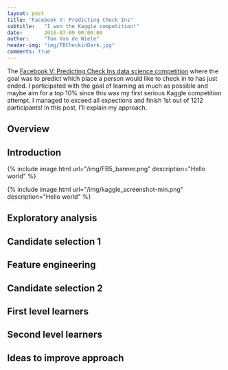 ```yaml
---
layout: post
title: "Facebook V: Predicting Check Ins"
subtitle:   "I won the Kaggle competition!"
date:       2016-07-09 00:00:00
author:     "Tom Van de Wiele"
header-img: "img/FBCheckinDark.jpg"
comments: true
---
```




The [Facebook V: Predicting Check Ins data science competition](https://www.kaggle.com/c/facebook-v-predicting-check-ins) where the goal was to predict which place a person would like to check in to has just ended. I participated with the goal of learning as much as possible and maybe aim for a top 10% since this was my first serious Kaggle competition attempt. I managed to exceed all expections and finish 1st out of 1212 participants! In this post, I’ll explain my approach.

## Overview

## Introduction

{% include image.html url="/img/FB5_banner.png" description="Hello world" %}

{% include image.html url="/img/kaggle_screenshot-min.png" description="Hello world" %}

## Exploratory analysis

## Candidate selection 1

## Feature engineering

## Candidate selection 2

## First level learners

## Second level learners

## Ideas to improve approach
